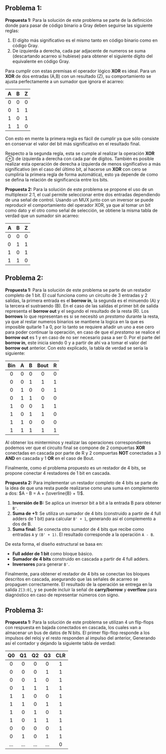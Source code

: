 ## Problema 1:
**Propuesta 1:** Para la solución de este problema se parte de la definición donde para pasar de código binario a Gray deben seguirse las siguiente reglas:

1. El dígito más significativo es el mismo tanto en código binario como en código Gray.
2. De izquierda a derecha, cada par adjacente de numeros se suma (descartando acarreo si hubiese) para obtener el siguiente dígito del equivalente en código Gray.

Para cumplir con estas premisas el operador lógico **XOR** es ideal. Para un **XOR** de dos entradas (A,B) con un resultado (Z), su comportamiento se ajusta perfectamente a un sumador que ignora el acarreo:

|A|B|Z|
|:-:|:-:|:-:|
|0|0|0|
|0|1|1|
|1|0|1|
|1|1|0|

Con esto en mente la primera regla es fácil de cumplir ya que sólo consiste en conservar el valor del bit más significativo en el resultado final.

Respecto a la segunda regla, esta se cumple al realizar la operación **XOR** ($\oplus$) de izquierda a derecha con cada par de dígitos. También es posible realizar esta operación de derecha a izquierda de menos significativo a más significativo (en el caso del último bit, al hacerse un **XOR** con cero se cumpliría la primera regla de forma automática), esto ya depende de como se defina la relación de significancia entre los bits.

**Propuesta 2:** Para la solución de este problema se propone el uso de un multiplexor 2:1, el cual permite seleccionar entre dos entradas dependiendo de una señal de control. Usando un MUX junto con un inversor se puede reproducir el comportamiento del operador XOR, ya que al tomar un bit como dato y el otro como señal de selección, se obtiene la misma tabla de verdad que un sumador sin acarreo:

| A | B | Z  |
| - | - | ---------- |
| 0 | 0 | 0          |
| 0 | 1 | 1          |
| 1 | 0 | 1          |
| 1 | 1 | 0          |


## Problema 2:

**Propuesta 1:** Para la solución de este problema se parte de un restador completo de 1 bit. El cual funciona como un circuito de 3 entradas y 2 salidas, la primera entrada es el **borrow in**, la segunda es el minuendo (A) y la tercera el sustraendo (B). En el caso de las salidas el primer bit de salida representa el **borrow out** y el segundo el resultado de la resta (R). Los **borrows** lo que representan es si se necesitó un *prestamo* durante la resta, ya que al restar numeros binarios se mantiene la logica en la que es imposible quitarle 1 a 0, por lo tanto se requiere añadir un uno a ese cero para poder continuar la operación, en caso de que el *prestamo* se realice el **borrow out** es 1 y en caso de no ser necesario pasa a ser 0. Por el parte del **borrow in**, este inicia siendo 0 y a partir de ahí va a tomar el valor del **borrow out** anterior. Con esto explicado, la tabla de verdad se sería la siguiente:

| Bin | A | B | Bout | R |
|:---:|:-:|:-:|:----:|:-:|
|  0  | 0 | 0 |   0  | 0 |
|  0  | 0 | 1 |   1  | 1 |
|  0  | 1 | 0 |   0  | 1 |
|  0  | 1 | 1 |   0  | 0 |
|  1  | 0 | 0 |   1  | 1 |
|  1  | 0 | 1 |   1  | 0 |
|  1  | 1 | 0 |   0  | 0 |
|  1  | 1 | 1 |   1  | 1 |

Al obtener los minterminos y realizar las operaciones correspondientes podemos ver que el circuito final se compone de 2 compuertas **XOR** conectadas en cascada por parte de R y 2 compuertas **NOT** conectadas a 3 **AND** en cascada y 1 **OR** en el caso de Bout. 

Finalmente, como el problema propuesto es un restador de 4 bits, se propone conectar 4 restadores de 1 bit en cascada.

**Propuesta 2:** Para implementar un restador completo de 4 bits se parte de la idea de que una resta puede realizarse como una suma en complemento a dos: $A - B = A + (\overline{B} + 1)$.

1. **Inversión de B:** Se aplica un inversor bit a bit a la entrada B para obtener `B'`.
2. **Suma de +1:** Se utiliza un sumador de 4 bits (construido a partir de 4 full adders de 1 bit) para calcular `B' + 1`, generando así el complemento a dos de B.
3. **Suma final:** Se conecta otro sumador de 4 bits que recibe como entradas `A` y `(B' + 1)`. El resultado corresponde a la operación `A - B`.

De esta forma, el diseño estructural se basa en:

* **Full adder de 1 bit** como bloque básico.
* **Sumador de 4 bits** construido en cascada a partir de 4 full adders.
* **Inversores** para generar `B'`.

Finalmente, para obtener el restador de 4 bits se conectan los bloques descritos en cascada, asegurando que las señales de acarreo se propaguen correctamente. El resultado de la operación se entrega en la salida `Z[3:0]`, y se puede incluir la señal de **carry/borrow** y **overflow** para diagnóstico en caso de representar números con signo.


## Problema 3:

**Propuesta 1:**  Para la solución de este problema se utilizan 4 un flip-flops con respuesta en bajada conectados en cascada, los cuales van a almacenar un bus de datos de N bits. El primer flip-flop responde a los impulsos del reloj y el resto responden al impulso del anterior, Generando así el contador y dejando la siguiente tabla de verdad:

| Q0 | Q1 | Q2 | Q3 | CLR |
|:--:|:--:|:--:|:--:|:---:|
| 0  | 0  | 0  | 0  |  1  |
| 0  | 0  | 0  | 1  |  1  |
| 0  | 0  | 1  | 0  |  1  |
| 0  | 1  | 1  | 1  |  1  |
| 1  | 1  | 0  | 0  |  1  |
| 1  | 1  | 0  | 1  |  1  |
| 1  | 0  | 1  | 0  |  1  |
| 1  | 0  | 1  | 1  |  1  |
| 0  | 0  | 0  | 0  |  1  |
| 0  | 1  | 0  | 1  |  1  |
| ...  | ...  | ...  | ...  |  0  |



